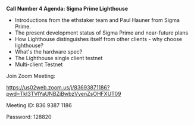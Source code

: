 
**Call Number 4 Agenda: Sigma Prime Lighthouse**

- Introductions from the ethstaker team and Paul Hauner from Sigma Prime.
- The present development status of Sigma Prime and near-future plans
- How Lighthouse distinguishes itself from other clients - why choose lighthouse?
- What's the hardware spec?
- The Lighthouse single client testnet
- Multi-client Testnet


Join Zoom Meeting: 

https://us02web.zoom.us/j/83693871186?pwd=TkI3TVlYaUNBZjBwbzVyenZsOHFXUT09

Meeting ID: 836 9387 1186

Password: 128820

